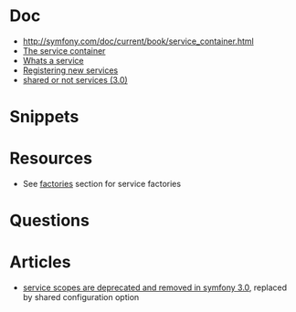# Doc

* http://symfony.com/doc/current/book/service_container.html
* [The service container](http://symfony.com/doc/3.0/book/service_container.html#what-is-a-service-container)
* [Whats a service](http://symfony.com/doc/3.0/book/service_container.html#what-is-a-service)
* [Registering new services](http://symfony.com/doc/3.0/book/service_container.html#creating-configuring-services-in-the-container)
* [shared or not services (3.0)](http://symfony.com/doc/current/cookbook/service_container/shared.html)

# Snippets 

# Resources

* See [factories](./factories.md) section for service factories

# Questions

# Articles

* [service scopes are deprecated and removed in symfony 3.0](http://symfony.com/doc/current/cookbook/service_container/shared.html), replaced by shared configuration option
